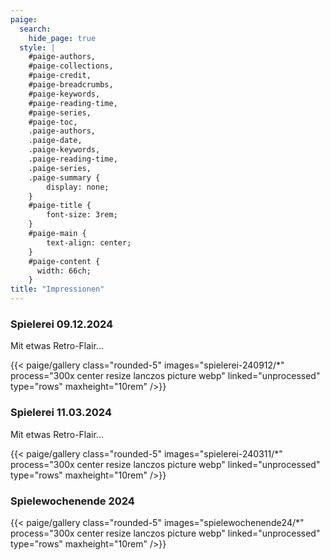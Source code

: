 ```yaml
---
paige:
  search:
    hide_page: true
  style: |
    #paige-authors,
    #paige-collections,
    #paige-credit,
    #paige-breadcrumbs,
    #paige-keywords,
    #paige-reading-time,
    #paige-series,
    #paige-toc,
    .paige-authors,
    .paige-date,
    .paige-keywords,
    .paige-reading-time,
    .paige-series,
    .paige-summary {
        display: none;
    }
    #paige-title {
        font-size: 3rem;
    }
    #paige-main {
        text-align: center;
    }
    #paige-content {
      width: 66ch;
    }
title: "Impressionen"
---
```


### Spielerei 09.12.2024

Mit etwas Retro-Flair... 

{{< paige/gallery class="rounded-5" images="spielerei-240912/*" process="300x center resize lanczos picture  webp" linked="unprocessed" type="rows" maxheight="10rem" />}}

### Spielerei 11.03.2024

Mit etwas Retro-Flair... 

{{< paige/gallery class="rounded-5" images="spielerei-240311/*" process="300x center resize lanczos picture  webp" linked="unprocessed" type="rows" maxheight="10rem" />}}

### Spielewochenende 2024

{{< paige/gallery class="rounded-5" images="spielewochenende24/*" process="300x center resize lanczos picture  webp" linked="unprocessed" type="rows" maxheight="10rem" />}}



